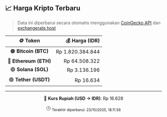 

<!-- HARGA_KRIPTO -->
## 📈 Harga Kripto Terbaru

> Data ini diperbarui secara otomatis menggunakan [CoinGecko API](https://www.coingecko.com/) dan [exchangerate.host](https://exchangerate.host/)

<div align="center">

| 🪙 Token | 💰 Harga (IDR) |
|:------:|---------------:|
| 🟠 **Bitcoin (BTC)**   | Rp 1.820.384.844 |
| 🔵 **Ethereum (ETH)**  | Rp 64.508.322 |
| 🟣 **Solana (SOL)**    | Rp 3.136.196 |
| 🟢 **Tether (USDT)**   | Rp 16.634 |

---

💱 **Kurs Rupiah (USD → IDR)**: Rp 16.628

🕒 <sub>Terakhir diperbarui: 23/10/2025, 18.11.56</sub>

</div>
<!-- /HARGA_KRIPTO -->